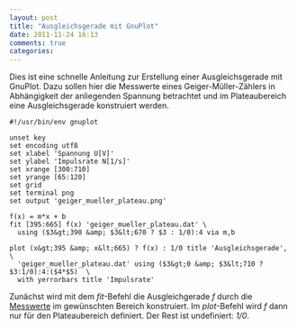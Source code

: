 ```yaml
---
layout: post
title: "Ausgleichsgerade mit GnuPlot"
date: 2011-11-24 16:13
comments: true
categories: 
---
```

Dies ist eine schnelle Anleitung zur Erstellung einer Ausgleichsgerade mit
GnuPlot. Dazu sollen hier die Messwerte eines Geiger-Müller-Zählers in Abhängigkeit
der anliegenden Spannung betrachtet und im Plateaubereich eine
Ausgleichsgerade konstruiert werden.

    #!/usr/bin/env gnuplot

    unset key
    set encoding utf8
    set xlabel 'Spannung U[V]'
    set ylabel 'Impulsrate N[1/s]'
    set xrange [300:710]
    set yrange [65:120]
    set grid
    set terminal png
    set output 'geiger_mueller_plateau.png'

    f(x) = m*x + b
    fit [395:665] f(x) 'geiger_mueller_plateau.dat' \
      using ($3&gt;390 &amp; $3&lt;670 ? $3 : 1/0):4 via m,b

    plot (x&gt;395 &amp; x&lt;665) ? f(x) : 1/0 title 'Ausgleichsgerade', \
      'geiger_mueller_plateau.dat' using ($3&gt;0 &amp; $3&lt;710 ? $3:1/0):4:($4*$5)  \
      with yerrorbars title 'Impulsrate'

Zunächst wird mit dem _fit_-Befehl die Ausgleichgerade _f_ durch die [Messwerte][messwerte] im
gewünschten Bereich konstruiert. Im _plot_-Befehl wird _f_ dann nur für den
Plateaubereich definiert. Der Rest ist undefiniert: _1/0_.

[messwerte]: /data/messwerte.dat
